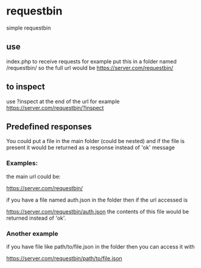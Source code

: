# requestbin
simple requestbin

## use
index.php to receive requests for example put this in a folder named /requestbin/ so the full url would be https://server.com/requestbin/

## to inspect
use ?inspect at the end of the url for example https://server.com/requestbin/?inspect

## Predefined responses

You could put a file in the main folder (could be nested) and if the file is present it would be returned as a response instead of 'ok' message

### Examples: 
the main url could be:

https://server.com/requestbin/

if you have a file named auth.json in the folder then if the url accessed is

https://server.com/requestbin/auth.json the contents of this file would be returned instead of 'ok'.

### Another example

if you have file like path/to/file.json in the folder then you can access it with 

https://server.com/requestbin/path/to/file.json
